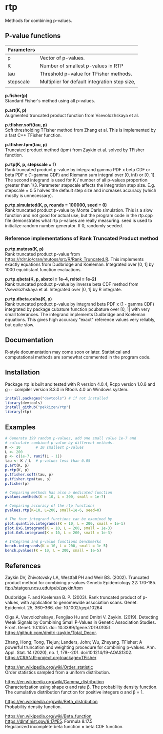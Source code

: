 
# rtp  

Methods for combining p-values.

## P-value functions

| Parameters |                                     |
|-----------|----------------------------------------|
|p          |Vector of p-values.                      |
|K          |Number of smallest p-values in RTP
|tau        |Threshold p-value for TFisher methods.  |
|stepscale  |Multiplier for default integration step size,    |  
|           |                                     |

**p.fisher(p)**  
Standard Fisher's method using all p-values.  

**p.art(K, p)**  
Augmented truncated product function from Vsevolozhskaya et al.  

**p.tfisher.soft(tau, p)**  
Soft thresholding TFisher method from Zhang et al.
This is implemented by a fast C++ TFisher function.

**p.tfisher.tpm(tau, p)**  
Truncated product method (tpm) from Zaykin et al.
solved by TFisher function.  

**p.rtp(K, p, stepscale = 1)**  
Rank truncated product p-value by integrand gamma PDF x beta CDF or beta PDF x (1-gamma CDF) and Riemann sum integral over [0, inf) or [0, 1].
The second integrand is used for  K / number of all p-values proportion greater than 1/3.
Parameter stepscale affects the integration step size.
E.g. stepscale = 0.5 halves the default step size and increases accuracy (which mostly is unnecessary).

**p.rtp.simulated(K, p, rounds = 100000, seed = 0)**  
Rank truncated product p-value by Monte Carlo simulation. This is a slow function and not good for actual use, but the program code in the rtp.cpp file demonstrates what rtp p-values are really measuring.
seed is used to initialize random number generator. If 0, randomly seeded.

### Reference implementations of Rank Truncated Product method

**p.rtp.mutoss(K, p)**  
Rank truncated product p-value from
https://rdrr.io/cran/mutoss/src/R/Rank_Truncated.R. This implements exactly equations from Dudbridge and Koeleman. Integrated over [0, 1] by 1000 equidistant function evaluations.

**p.rtp.qbeta(K, p, abstol = 1e-4, reltol = 1e-2)**  
Rank truncated product p-value by inverse beta CDF method from Vsevolozhskaya et al.
Integrated over [0, 1] by R integrate.

**p.rtp.dbeta.cuba(K, p)**  
Rank truncated product p-value by integrand beta PDF x (1 - gamma CDF) integrated by package cubature function pcubature over [0, 1] with very small tolerances.
The integrand implements Dudbridge and Koeleman equations.
This gives high accuracy "exact" reference values very reliably, but quite slow.

## Documentation

R-style documentation may come soon or later. Statistical and computational methods are somewhat commented in the program code.

## Installation

Package rtp is built and tested with R version 4.0.4, Rcpp version 1.0.6 and
g++ compiler version 8.3.0 in Rtools 4.0 on Windows system.

```R
install.packages("devtools") # if not installed
library(devtools)
install_github("pekkizen/rtp")
library(rtp)
```

## Examples

```R
# Generate 199 random p-values, add one small value 1e-7 and  
# calculate combined p-value by different methods.
K <- 10       # 10 smallest p-values
L <- 200
p <- c(1e-7, runif(L - 1))
tau <- K / L  # p-values less than 0.05
p.art(K, p)
p.rtp(K, p)
p.tfisher.soft(tau, p)
p.tfisher.tpm(tau, p)
p.fisher(p)

# Comparing methods has also a dedicated function
pvalues.methods(K = 10, L = 200, small = 1e-7)

# Comparing accuracy of the rtp functions
pvalues.rtp(K=10, L=200, small=1e-6, seed=0)

# The four integrand functions can be examined by
plot.quantile.integrands(K = 10, L = 200, small = 1e-1)
plot.BxG.integrand(K = 10, L = 200, small = 1e-3)
plot.GxB.integrand(K = 10, L = 200, small = 1e-3)

# Integrand and p-value functions benchmarks
bench.integrands(K = 10, L = 200, small = 1e-5)
bench.pvalues(K = 10, L = 200, small = 1e-5)
```

## References

Zaykin DV, Zhivotovsky LA, Westfall PH and Weir BS. (2002).
Truncated product method for combining p-values
Genetic Epidemiology 22: 170-185. ftp://statgen.ncsu.edu/pub/zaykin/tpm  

Dudbridge F. and Koeleman B. P. (2003).
Rank truncated product of p-values, with application to genomewide association scans.
Genet. Epidemiol. 25, 360–366. doi: 10.1002/gepi.10264  

Olga A. Vsevolozhskaya, Fengjiao Hu and Dmitri V. Zaykin. (2019). Detecting Weak
Signals by Combining Small P-Values in Genetic Association Studies.
Front. Genet. 10:1051. doi: 10.3389/fgene.2019.01051.
https://github.com/dmitri-zaykin/Total_Decor.  

Zhang, Hong; Tong, Tiejun; Landers, John; Wu, Zheyang. TFisher: A powerful truncation
and weighting procedure for combining p-values. Ann. Appl. Stat. 14 (2020), no. 1, 178--201.
doi:10.1214/19-AOAS1302.
https://CRAN.R-project.org/package=TFisher

https://en.wikipedia.org/wiki/Order_statistic  
Order statistics sampled from a uniform distribution.  

https://en.wikipedia.org/wiki/Gamma_distribution  
Characterization using shape α and rate β.
The probability density function.
The cumulative distribution function for positive
integers α and β = 1.

https://en.wikipedia.org/wiki/Beta_distribution  
Probability density function.

https://en.wikipedia.org/wiki/Beta_function  
https://dlmf.nist.gov/8.17#E5. Formula 8.17.5  
Regularized incomplete beta function = beta CDF function.
